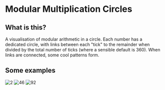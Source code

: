 # Modular Multiplication Circles
## What is this?
A visualisation of modular arithmetic in a circle.
Each number has a dedicated circle, with links between each "tick" to the remainder when divided by the total number of ticks (where a sensible default is 360).
When links are connected, some cool patterns form.

## Some examples
![2](https://user-images.githubusercontent.com/51328612/138056242-a3aa15da-10fd-4c45-bef8-3247d9fab1fb.png)
![46](https://user-images.githubusercontent.com/51328612/138056420-e1b27294-f962-4ce8-b436-e4b2e94e15b4.png)
![92](https://user-images.githubusercontent.com/51328612/138056502-5a59aa16-f40a-42f0-963c-296cdca32499.png)
